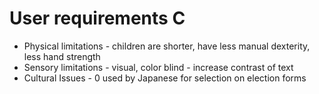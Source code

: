 # User requirements C

* Physical limitations - children are shorter, have less manual dexterity, less hand strength
* Sensory limitations - visual, color blind - increase contrast of text
* Cultural Issues - 0 used by Japanese for selection on election forms 
